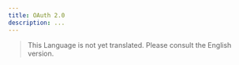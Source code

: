 ```yaml
---
title: OAuth 2.0
description: ...
---
```


> This Language is not yet translated. Please consult the English version.
